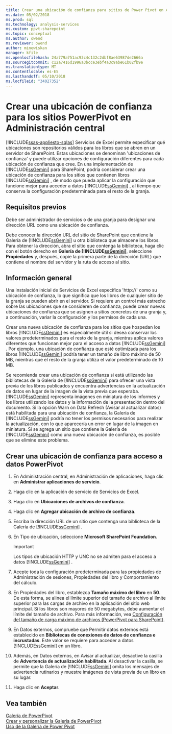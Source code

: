 ```yaml
---
title: Crear una ubicación de confianza para sitios de Power Pivot en Administración Central | Documentos de Microsoft
ms.date: 05/02/2018
ms.prod: sql
ms.technology: analysis-services
ms.custom: ppvt-sharepoint
ms.topic: conceptual
ms.author: owend
ms.reviewer: owend
author: minewiskan
manager: kfile
ms.openlocfilehash: 24a779a751ac93c4c132c2dbf8ae63987de2666a
ms.sourcegitcommit: c12a7416d1996a3bcce3ebf4a3c9abe61b02fb9e
ms.translationtype: MT
ms.contentlocale: es-ES
ms.lasthandoff: 05/10/2018
ms.locfileid: "34027352"
---
```

# <a name="create-a-trusted-location-for-power-pivot-sites-in-central-administration"></a>Crear una ubicación de confianza para los sitios PowerPivot en Administración central
[!INCLUDE[ssas-appliesto-sqlas](../../includes/ssas-appliesto-sqlas.md)]
  Servicios de Excel permite especificar qué ubicaciones son repositorios válidos para los libros que se abren en un servidor de SharePoint. Estas ubicaciones se denominan 'ubicaciones de confianza' y puede utilizar opciones de configuración diferentes para cada ubicación de confianza que cree. En una implementación de [!INCLUDE[ssGemini](../../includes/ssgemini-md.md)] para SharePoint, podría considerar crear una ubicación de confianza para los sitios que contienen libros [!INCLUDE[ssGemini](../../includes/ssgemini-md.md)] , de modo que pueda aplicar la configuración que funcione mejor para acceder a datos [!INCLUDE[ssGemini](../../includes/ssgemini-md.md)] , al tiempo que conserva la configuración predeterminada para el resto de la granja.  
  
  
## <a name="prerequisites"></a>Requisitos previos  
 Debe ser administrador de servicios o de una granja para designar una dirección URL como una ubicación de confianza.  
  
 Debe conocer la dirección URL del sitio de SharePoint que contiene la Galería de [!INCLUDE[ssGemini](../../includes/ssgemini-md.md)] u otra biblioteca que almacene los libros. Para obtener la dirección, abra el sitio que contenga la biblioteca, haga clic con el botón derecho en **Galería de [!INCLUDE[ssGemini](../../includes/ssgemini-md.md)]**, seleccione **Propiedades** y, después, copie la primera parte de la dirección (URL) que contiene el nombre del servidor y la ruta de acceso al sitio.  
  
##  <a name="overview"></a> Información general  
 Una instalación inicial de Servicios de Excel especifica 'http://' como su ubicación de confianza, lo que significa que los libros de cualquier sitio de la granja se pueden abrir en el servidor. Si requiere un control más estrecho sobre las ubicaciones que se consideren de confianza, puede crear nuevas ubicaciones de confianza que se asignen a sitios concretos de una granja y, a continuación, variar la configuración y los permisos de cada una.  
  
 Crear una nueva ubicación de confianza para los sitios que hospedan los libros [!INCLUDE[ssGemini](../../includes/ssgemini-md.md)] es especialmente útil si desea conservar los valores predeterminados para el resto de la granja, mientras aplica valores diferentes que funcionan mejor para el acceso a datos [!INCLUDE[ssGemini](../../includes/ssgemini-md.md)] . Por ejemplo, una ubicación de confianza que esté optimizada para los libros [!INCLUDE[ssGemini](../../includes/ssgemini-md.md)] podría tener un tamaño de libro máximo de 50 MB, mientras que el resto de la granja utiliza el valor predeterminado de 10 MB.  
  
 Se recomienda crear una ubicación de confianza si está utilizando las bibliotecas de la Galería de [!INCLUDE[ssGemini](../../includes/ssgemini-md.md)] para ofrecer una vista previa de los libros publicados y encuentra advertencias en la actualización de datos en lugar de la imagen de la vista previa que esperaba. [!INCLUDE[ssGemini](../../includes/ssgemini-md.md)] representa imágenes en miniatura de los informes y los libros utilizando los datos y la información de la presentación dentro del documento. Si la opción Warn on Data Refresh (Avisar al actualizar datos) está habilitada para una ubicación de confianza, la Galería de [!INCLUDE[ssGemini](../../includes/ssgemini-md.md)] podría no tener los permisos necesarios para realizar la actualización, con lo que aparecería un error en lugar de la imagen en miniatura. Si se agrega un sitio que contiene la Galería de [!INCLUDE[ssGemini](../../includes/ssgemini-md.md)] como una nueva ubicación de confianza, es posible que se elimine este problema.  
  
##  <a name="create"></a> Crear una ubicación de confianza para acceso a datos PowerPivot  
  
1.  En Administración central, en Administración de aplicaciones, haga clic en **Administrar aplicaciones de servicio**.  
  
2.  Haga clic en la aplicación de servicio de Servicios de Excel.  
  
3.  Haga clic en **Ubicaciones de archivos de confianza**.  
  
4.  Haga clic en **Agregar ubicación de archivo de confianza**.  
  
5.  Escriba la dirección URL de un sitio que contenga una biblioteca de la Galería de [!INCLUDE[ssGemini](../../includes/ssgemini-md.md)] .  
  
6.  En Tipo de ubicación, seleccione **Microsoft SharePoint Foundation**.  
  
    > [!IMPORTANT]  
    >  Los tipos de ubicación HTTP y UNC no se admiten para el acceso a datos [!INCLUDE[ssGemini](../../includes/ssgemini-md.md)] .  
  
7.  Acepte toda la configuración predeterminada para las propiedades de Administración de sesiones, Propiedades del libro y Comportamiento del cálculo.  
  
8.  En Propiedades del libro, establezca **Tamaño máximo del libro** en **50**. De esta forma, se alinea el límite superior del tamaño de archivo al límite superior para las cargas de archivo en la aplicación del sitio web principal. Si los libros son mayores de 50 megabytes, debe aumentar el límite del tamaño de archivo. Para más información, vea [Configuración del tamaño de carga máximo de archivos &#40;PowerPivot para SharePoint&#41;](../../analysis-services/power-pivot-sharepoint/configure-maximum-file-upload-size-power-pivot-for-sharepoint.md).  
  
9. En Datos externos, compruebe que Permitir datos externos está establecido en **Bibliotecas de conexiones de datos de confianza e incrustadas**. Este valor se requiere para acceder a datos [!INCLUDE[ssGemini](../../includes/ssgemini-md.md)] en un libro.  
  
10. Además, en Datos externos, en Avisar al actualizar, desactive la casilla de **Advertencia de actualización habilitada**. Al desactivar la casilla, se permite que la Galería de [!INCLUDE[ssGemini](../../includes/ssgemini-md.md)] omita los mensajes de advertencia rutinarios y muestre imágenes de vista previa de un libro en su lugar.  
  
11. Haga clic en **Aceptar**.  
  
## <a name="see-also"></a>Vea también  
 [Galería de PowerPivot](http://msdn.microsoft.com/library/2a0db616-e08e-4062-aac8-979f8cad7794)   
 [Crear y personalizar la Galería de PowerPivot](../../analysis-services/power-pivot-sharepoint/create-and-customize-power-pivot-gallery.md)   
 [Uso de la Galería de Power Pivot](../../analysis-services/power-pivot-sharepoint/use-power-pivot-gallery.md)  
  
  
